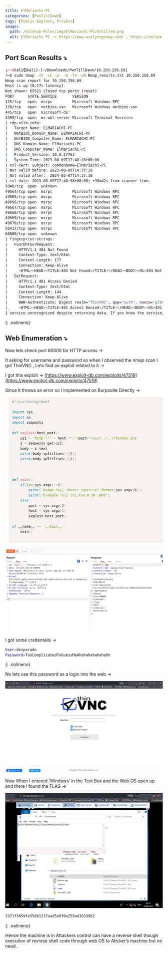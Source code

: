 ```yaml
---
title: ElMariachi-PC
categories: [PwnTillDawn]
tags: [Public Exploit, PrivEsc]
image:
  path: /Vulnhub-Files/img/ElMariachi-PC/Untitled.png
  alt: ElMariachi PC -> https://www.wizlynxgroup.com/ , https://online.pwntilldawn.com/
---
```



## Port Scan Results ⤵️

```bash
┌──(kali㉿kali)-[~/Downloads/PwnTillDawn/10.150.150.69]
└─$ sudo nmap -sV -sC -p- -A -T4 -oN Nmap_results.txt 10.150.150.69
Nmap scan report for 10.150.150.69
Host is up (0.17s latency).
Not shown: 65521 closed tcp ports (reset)
PORT      STATE SERVICE       VERSION
135/tcp   open  msrpc         Microsoft Windows RPC
139/tcp   open  netbios-ssn   Microsoft Windows netbios-ssn
445/tcp   open  microsoft-ds?
3389/tcp  open  ms-wbt-server Microsoft Terminal Services
| rdp-ntlm-info: 
|   Target_Name: ELMARIACHI-PC
|   NetBIOS_Domain_Name: ELMARIACHI-PC
|   NetBIOS_Computer_Name: ELMARIACHI-PC
|   DNS_Domain_Name: ElMariachi-PC
|   DNS_Computer_Name: ElMariachi-PC
|   Product_Version: 10.0.17763
|_  System_Time: 2023-08-09T17:48:28+00:00
| ssl-cert: Subject: commonName=ElMariachi-PC
| Not valid before: 2023-08-08T14:37:18
|_Not valid after:  2024-02-07T14:37:18
|_ssl-date: 2023-08-09T17:48:58+00:00; +35m42s from scanner time.
5040/tcp  open  unknown
49664/tcp open  msrpc         Microsoft Windows RPC
49665/tcp open  msrpc         Microsoft Windows RPC
49666/tcp open  msrpc         Microsoft Windows RPC
49667/tcp open  msrpc         Microsoft Windows RPC
49668/tcp open  msrpc         Microsoft Windows RPC
49669/tcp open  msrpc         Microsoft Windows RPC
49670/tcp open  msrpc         Microsoft Windows RPC
50417/tcp open  msrpc         Microsoft Windows RPC
60000/tcp open  unknown
| fingerprint-strings: 
|   FourOhFourRequest: 
|     HTTP/1.1 404 Not Found
|     Content-Type: text/html
|     Content-Length: 177
|     Connection: Keep-Alive
|     <HTML><HEAD><TITLE>404 Not Found</TITLE></HEAD><BODY><H1>404 Not Found</H1>The requested URL nice%20ports%2C/Tri%6Eity.txt%2ebak was not found on this server.<P></BODY></HTML>
|   GetRequest: 
|     HTTP/1.1 401 Access Denied
|     Content-Type: text/html
|     Content-Length: 144
|     Connection: Keep-Alive
|     WWW-Authenticate: Digest realm="ThinVNC", qop="auth", nonce="gJ6QWW4L5kBI2UcCbgvmQA==", opaque="dQwMTtxk2a2YM2Qf4DoI35O5R0L08eFaCP"
|_    <HTML><HEAD><TITLE>401 Access Denied</TITLE></HEAD><BODY><H1>401 Access Denied</H1>The requested URL requires authorization.<P></BODY></HTML>
1 service unrecognized despite returning data. If you know the service/version
```
{: .nolineno}

## Web Enumeration ⤵️

Now lets check port 60000 for HTTP access →

It asking for username  and password so when I observed the nmap scan I got ThinVNC , Lets find an exploit related to it →

I got this exploit → [https://www.exploit-db.com/exploits/47519](https://www.exploit-db.com/exploits/47519)

Since It throws an error so I implemented on Burpsuite Directly →

![Untitled](/Vulnhub-Files/img/ElMariachi-PC/Untitled%201.png)

![Untitled](/Vulnhub-Files/img/ElMariachi-PC/Untitled%202.png)

I got some credentails →

```bash
User=desperado
Password=TooComplicatedToGuessMeAhahahahahahahh
```
{: .nolineno}

No lets use this password as a login into the web →

![Untitled](/Vulnhub-Files/img/ElMariachi-PC/Untitled%203.png)

Now When I entered ‘Windows’ in the Text Box and the Web OS open up and there I found the FLAG →

![Untitled](/Vulnhub-Files/img/ElMariachi-PC/Untitled%204.png)

```bash
2971f3459fe55db1237aad5e0f0a259a41633962
```
{: .nolineno}

Hence the machine is in Attackers control can have a reverse shell though execution of revrese shell code through web OS to Attcker’s machine but no need .